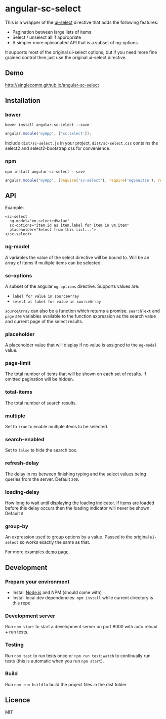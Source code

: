 # angular-sc-select
This is a wrapper of the [ui-select](https://github.com/angular-ui/ui-select) directive that adds the following features: 
* Pagination between large lists of items
* Select / unselect all if appropriate
* A simpler more opinionated API that is a subset of ng-options

It supports most of the original ui-select options, but if you need more fine grained control then just use the original ui-select directive.

## Demo
http://singlecomm.github.io/angular-sc-select

## Installation
### bower
```
bower install angular-sc-select --save
```

```javascript
angular.module('myApp', ['sc.select']);
```

Include `dist/sc-select.js` in your project, `dist/sc-select.css` contains the select2 and select2-bootstrap css for convenience.

### npm
```
npm install angular-sc-select --save
```

```javascript
angular.module('myApp', [require('sc-select'), require('ngSanitze'), require('ui-select')]);
```

## API
Example:
```
<sc-select
  ng-model="vm.selectedValue"
  sc-options="item.id as item.label for item in vm.item"
  placeholder="Select from this list...">
</sc-select>
```

### ng-model
A variables the value of the select directive will be bound to. Will be an array of items if multiple items can be selected.

### sc-options
A subset of the angular `ng-options` directive. Supports values are:
* `label for value in sourceArray`
* `select as label for value in sourceArray`

`sourceArray` can also be a function which returns a promise. `searchText` and `page` are variables available to the function expression as the search value and current page of the select results.

### placeholder
A placeholder value that will display if no value is assigned to the `ng-model` value.

### page-limit
The total number of items that will be shown on each set of results. If omitted pagination will be hidden.

### total-items
The total number of search results.

### multiple
Set to `true` to enable multiple items to be selected.

### search-enabled
Set to `false` to hide the search box.

### refresh-delay
The delay in ms between finishing typing and the select values being queries from the server. Default `200`.

### loading-delay
How long to wait until displaying the loading indicator. If items are loaded before this delay occurs then the loading indicator will never be shown. Default `0`.

### group-by
An expression used to group options by a value. Passed to the original `ui-select` so works exactly the same as that.

For more examples [demo page](https://github.com/singlecomm/angular-sc-select/blob/master/index.html).

## Development

### Prepare your environment
* Install [Node.js](http://nodejs.org/) and NPM (should come with)
* Install local dev dependencies: `npm install` while current directory is this repo

### Development server
Run `npm start` to start a development server on port 8000 with auto reload + run tests. 

### Testing
Run `npm test` to run tests once or `npm run test:watch` to continually run tests (this is automatic when you run `npm start`). 

### Build
Run `npm run build` to build the project files in the dist folder

## Licence
MIT
